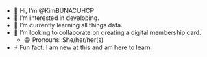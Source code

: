 - 👋 Hi, I’m @KimBUNACUHCP
- 👀 I’m interested in developing.
- 🌱 I’m currently learning all things data.
- 💞️ I’m looking to collaborate on creating a digital membership card.
  - 😄 Pronouns: She/her/her(s)
- ⚡ Fun fact: I am new at this and am here to learn.

<!---
KimBUNACUHCP/KimBUNACUHCP is a ✨ special ✨ repository because its `README.md` (this file) appears on your GitHub profile.
You can click the Preview link to take a look at your changes.
--->
